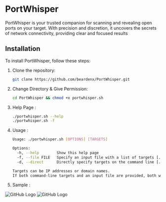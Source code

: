 # PortWhisper
PortWhisper is your trusted companion for scanning and revealing open ports on your target. With precision and discretion, it uncovers the secrets of network connectivity, providing clear and focused results

## Installation

To install PortWhisper, follow these steps:
1. Clone the repository:

   ```bash
   git clone https://github.com/beardenx/PortWhisper.git

2. Change Directory & Give Permission:

   ```bash
   cd PortWhisper && chmod +x portwhisper.sh   

3. Help Page :

   ```bash
   ./portwhisper.sh --help
   ./portwhisper.sh -f

4. Usage :

   ```bash
   Usage: ./portwhisper.sh [OPTIONS] [TARGETS]

   Options:
     -h, --help        Show this help page
     -f, --file FILE   Specify an input file with a list of targets [./portwhisper.sh -f taget.txt]
     -d, --direct      Directly specify targets on the command line [./portwhisper.sh -d example.com example2.com]

   Targets can be IP addresses or domain names.
   If both command-line targets and an input file are provided, both will be scanned.

5. Sample :

![GitHub Logo](https://github.com/beardenx/PortWhisper/blob/main/Image/Help%20Page.png)
![GitHub Logo](https://github.com/beardenx/PortWhisper/blob/main/Image/Run%20Page.png)
